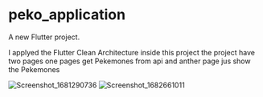 # peko_application

A new Flutter project.

I applyed the Flutter Clean Architecture inside this project 
the project have two pages one pages get Pekemones from api and anther page jus show the Pekemones 




![Screenshot_1681290736](https://user-images.githubusercontent.com/52495188/235065217-276a05d9-1eda-4f5f-91ca-37c953acb3b8.png)
![Screenshot_1682661011](https://user-images.githubusercontent.com/52495188/235065276-fb5d2b5a-5b52-44cb-a86a-b9f1af09682a.png)
